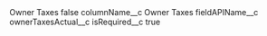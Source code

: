 <?xml version="1.0" encoding="UTF-8"?>
<CustomMetadata xmlns="http://soap.sforce.com/2006/04/metadata" xmlns:xsi="http://www.w3.org/2001/XMLSchema-instance" xmlns:xsd="http://www.w3.org/2001/XMLSchema">
    <label>Owner Taxes</label>
    <protected>false</protected>
    <values>
        <field>columnName__c</field>
        <value xsi:type="xsd:string">Owner Taxes</value>
    </values>
    <values>
        <field>fieldAPIName__c</field>
        <value xsi:type="xsd:string">ownerTaxesActual__c</value>
    </values>
    <values>
        <field>isRequired__c</field>
        <value xsi:type="xsd:boolean">true</value>
    </values>
</CustomMetadata>
